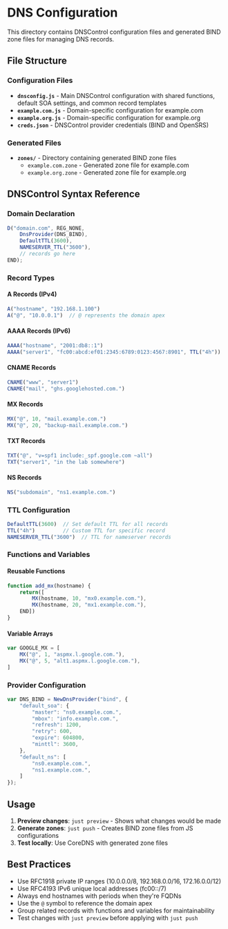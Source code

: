 # DNS Configuration

This directory contains DNSControl configuration files and generated BIND zone files for managing DNS records.

## File Structure

### Configuration Files

- **`dnsconfig.js`** - Main DNSControl configuration with shared functions, default SOA settings, and common record templates
- **`example.com.js`** - Domain-specific configuration for example.com
- **`example.org.js`** - Domain-specific configuration for example.org  
- **`creds.json`** - DNSControl provider credentials (BIND and OpenSRS)

### Generated Files

- **`zones/`** - Directory containing generated BIND zone files
  - `example.com.zone` - Generated zone file for example.com
  - `example.org.zone` - Generated zone file for example.org

## DNSControl Syntax Reference

### Domain Declaration

```javascript
D("domain.com", REG_NONE,
    DnsProvider(DNS_BIND),
    DefaultTTL(3600),
    NAMESERVER_TTL("3600"),
    // records go here
END);
```

### Record Types

#### A Records (IPv4)

```javascript
A("hostname", "192.168.1.100")
A("@", "10.0.0.1")  // @ represents the domain apex
```

#### AAAA Records (IPv6)

```javascript
AAAA("hostname", "2001:db8::1")
AAAA("server1", "fc00:abcd:ef01:2345:6789:0123:4567:8901", TTL("4h"))
```

#### CNAME Records

```javascript
CNAME("www", "server1")
CNAME("mail", "ghs.googlehosted.com.")
```

#### MX Records

```javascript
MX("@", 10, "mail.example.com.")
MX("@", 20, "backup-mail.example.com.")
```

#### TXT Records

```javascript
TXT("@", "v=spf1 include:_spf.google.com ~all")
TXT("server1", "in the lab somewhere")
```

#### NS Records

```javascript
NS("subdomain", "ns1.example.com.")
```

### TTL Configuration

```javascript
DefaultTTL(3600)  // Set default TTL for all records
TTL("4h")         // Custom TTL for specific record
NAMESERVER_TTL("3600")  // TTL for nameserver records
```

### Functions and Variables

#### Reusable Functions

```javascript
function add_mx(hostname) {
    return([
        MX(hostname, 10, "mx0.example.com."),
        MX(hostname, 20, "mx1.example.com."),
    END])
}
```

#### Variable Arrays

```javascript
var GOOGLE_MX = [
    MX("@", 1, "aspmx.l.google.com."),
    MX("@", 5, "alt1.aspmx.l.google.com."),
]
```

### Provider Configuration

```javascript
var DNS_BIND = NewDnsProvider("bind", {
    "default_soa": {
        "master": "ns0.example.com.",
        "mbox": "info.example.com.",
        "refresh": 1200,
        "retry": 600,
        "expire": 604800,
        "minttl": 3600,
    },
    "default_ns": [
        "ns0.example.com.",
        "ns1.example.com.",
    ]
});
```

## Usage

1. **Preview changes**: `just preview` - Shows what changes would be made
2. **Generate zones**: `just push` - Creates BIND zone files from JS configurations
3. **Test locally**: Use CoreDNS with generated zone files

## Best Practices

- Use RFC1918 private IP ranges (10.0.0.0/8, 192.168.0.0/16, 172.16.0.0/12)
- Use RFC4193 IPv6 unique local addresses (fc00::/7)  
- Always end hostnames with periods when they're FQDNs
- Use the `@` symbol to reference the domain apex
- Group related records with functions and variables for maintainability
- Test changes with `just preview` before applying with `just push`

